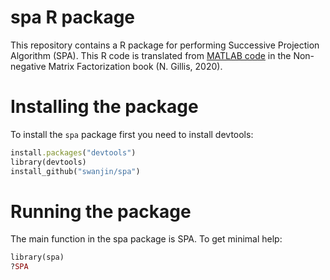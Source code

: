 # spa R package
This repository contains a R package for performing Successive Projection Algorithm (SPA). 
This R code is translated from [MATLAB code](https://gitlab.com/ngillis/nmfbook/-/blob/master/algorithms/separable%20NMF/SPA/SPA.m) in the Non-negative Matrix Factorization book (N. Gillis, 2020).

# Installing the package
To install the `spa` package first you need to install devtools:

```ruby
install.packages("devtools")
library(devtools)
install_github("swanjin/spa")
```

# Running the package

The main function in the spa package is SPA. To get minimal help:

```ruby
library(spa)
?SPA
```
